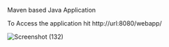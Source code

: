 Maven based Java Application

To Access the application hit 
http://url:8080/webapp/

![Screenshot (132)](https://github.com/user-attachments/assets/442dcbf1-9179-4a57-8205-f19d98e0fd44)
